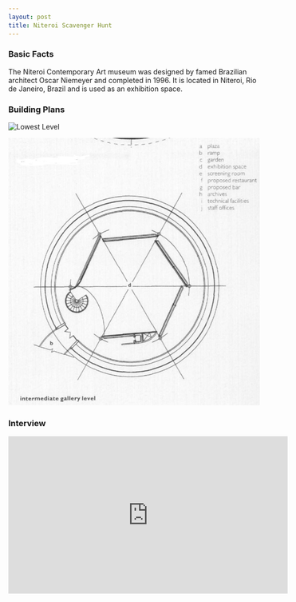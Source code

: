 ```yaml
---
layout: post
title: Niteroi Scavenger Hunt
---
```


### Basic Facts
The Niteroi Contemporary Art museum was designed by famed Brazilian architect Oscar Niemeyer and completed in 1996. It is located in Niteroi, Rio de Janeiro, Brazil and is used as an exhibition space.

### Building Plans
![Lowest Level](/images/lowest_level.JPG=100x100)

![Intermediate Level](/images/intermediate_gallery.JPG)

### Interview
<iframe width="560" height="315" src="https://www.youtube.com/embed/tvgFy7ofYoc?rel=0" frameborder="0" allowfullscreen></iframe>
